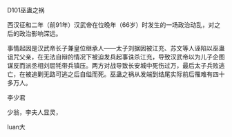 D101巫蛊之祸



西汉征和二年（前91年）汉武帝在位晚年（66岁）时发生的一场政治动乱，对之后的政治影响深远。

事情起因是汉武帝长子兼皇位继承人——太子刘据因被江充、苏文等人诬陷以巫蛊诅咒父亲，在无法自辩的情况下被迫发兵起事诛杀江充，导致汉武帝以为儿子企图谋反而派丞相刘屈牦带兵镇压。两方对战导致长安城中死伤过万，最后太子兵败逃亡，在被追剿无路可逃之后自缢而死。巫蛊之祸从发端到结尾实际前后罹难有四十多万人。







李少君

少翁，李夫人显灵，

luan大



